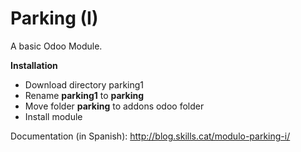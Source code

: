 # Parking (I)

A basic Odoo Module.

**Installation**
* Download directory parking1
* Rename **parking1** to **parking**
* Move folder **parking** to addons odoo folder
* Install module


Documentation (in Spanish): http://blog.skills.cat/modulo-parking-i/
